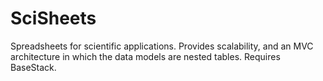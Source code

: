 # SciSheets
Spreadsheets for scientific applications. Provides scalability, and an MVC architecture in which the data models
are nested tables.
Requires BaseStack.
